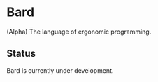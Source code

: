 Bard
====

(Alpha) The language of ergonomic programming.


Status
------
Bard is currently under development.

